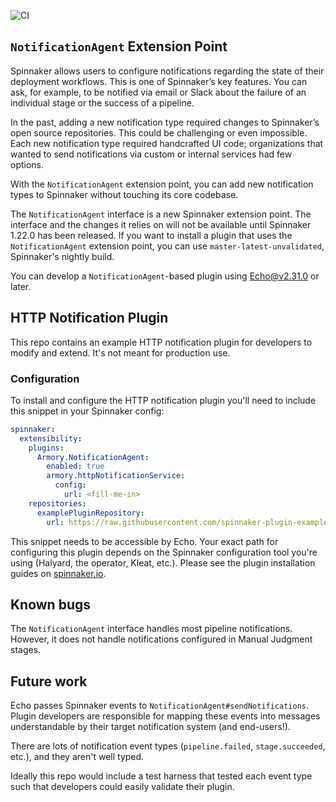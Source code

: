 ![CI](https://github.com/spinnaker-plugin-examples/notificationPlugin/workflows/CI/badge.svg)

## `NotificationAgent` Extension Point

Spinnaker allows users to configure notifications regarding the state of their deployment workflows. 
This is one of Spinnaker’s key features. You can ask, for example, to be notified via email 
or Slack about the failure of an individual stage or the success of a pipeline.

In the past, adding a new notification type required changes to Spinnaker’s open source repositories. 
This could be challenging or even impossible. Each new notification type required handcrafted UI code; 
organizations that wanted to send notifications via custom or internal services had few options.

With the `NotificationAgent`  extension point, you can add new notification types to Spinnaker without touching its core codebase.

The `NotificationAgent` interface is a new Spinnaker extension point. The interface and the changes
it relies on will not be available until Spinnaker 1.22.0 has been released. If
you want to install a plugin that uses the `NotificationAgent` extension point, you can use `master-latest-unvalidated`, Spinnaker's
nightly build.

You can develop a `NotificationAgent`-based plugin using [Echo@v2.31.0](https://github.com/spinnaker/echo) or later.

## HTTP Notification Plugin

This repo contains an example HTTP notification plugin for 
developers to modify and extend. It's not meant for production use. 

### Configuration

To install and configure the HTTP notification plugin you'll need to include this snippet in
your Spinnaker config:

```yaml
spinnaker:
  extensibility:
    plugins:
      Armory.NotificationAgent:
        enabled: true
        armory.httpNotificationService:
          config:
            url: <fill-me-in>
    repositories:
      examplePluginRepository:
        url: https://raw.githubusercontent.com/spinnaker-plugin-examples/examplePluginRepository/master/repositories.json
```

This snippet needs to be accessible by Echo. 
Your exact path for configuring this plugin depends on the Spinnaker configuration
tool you're using (Halyard, the operator, Kleat, etc.). 
Please see the plugin installation guides on [spinnaker.io](https://spinnaker.io/docs/guides/user/plugins-users/). 

## Known bugs

The `NotificationAgent` interface handles most pipeline notifications. However, it does not handle notifications 
configured in Manual Judgment stages.

## Future work

Echo passes Spinnaker events to `NotificationAgent#sendNotifications`.
Plugin developers are responsible for mapping these events into messages
understandable by their target notification system (and end-users!).

There are lots of notification event types (`pipeline.failed`,
`stage.succeeded`, etc.), and they aren't well typed. 

Ideally this repo would include a test harness that tested each event type such that
developers could easily validate their plugin. 
